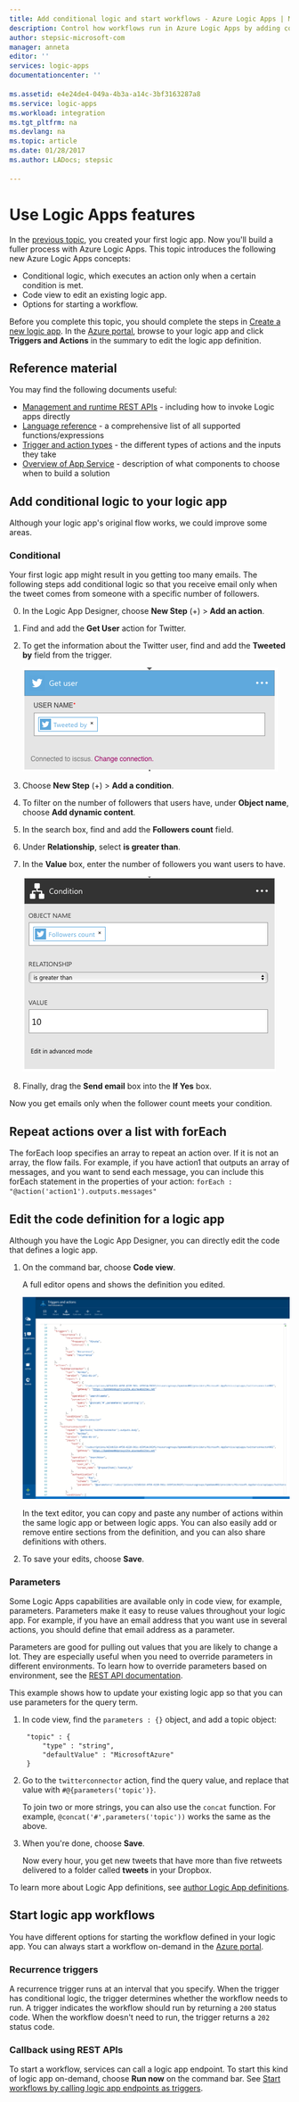 ```yaml
---
title: Add conditional logic and start workflows - Azure Logic Apps | Microsoft Docs
description: Control how workflows run in Azure Logic Apps by adding conditional logic, triggers, actions, and parameters.
author: stepsic-microsoft-com
manager: anneta
editor: ''
services: logic-apps
documentationcenter: ''

ms.assetid: e4e24de4-049a-4b3a-a14c-3bf3163287a8
ms.service: logic-apps
ms.workload: integration
ms.tgt_pltfrm: na
ms.devlang: na
ms.topic: article
ms.date: 01/28/2017
ms.author: LADocs; stepsic

---
```

# Use Logic Apps features
In the [previous topic](../logic-apps/logic-apps-create-a-logic-app.md), 
you created your first logic app. 
Now you'll build a fuller process with Azure Logic Apps. 
This topic introduces the following new Azure Logic Apps concepts:

* Conditional logic, which executes an action only when a certain condition is met.
* Code view to edit an existing logic app.
* Options for starting a workflow.

Before you complete this topic, you should complete the steps in [Create a new logic app](../logic-apps/logic-apps-create-a-logic-app.md). In the [Azure portal], browse to your logic app and click **Triggers and Actions** in the summary to edit the logic app definition.

## Reference material
You may find the following documents useful:

* [Management and runtime REST APIs](https://msdn.microsoft.com/library/azure/mt643787.aspx) - including how to invoke Logic apps directly
* [Language reference](https://msdn.microsoft.com/library/azure/mt643789.aspx) - a comprehensive list of all supported functions/expressions
* [Trigger and action types](https://msdn.microsoft.com/library/azure/mt643939.aspx) - the different types of actions and the inputs they take
* [Overview of App Service](../app-service/app-service-value-prop-what-is.md) - description of what components to choose when to build a solution

## Add conditional logic to your logic app

Although your logic app's original flow works, we could improve some areas.

### Conditional

Your first logic app might result in you getting too many emails. 
The following steps add conditional logic so that you receive email 
only when the tweet comes from someone with a specific number of followers.

0. In the Logic App Designer, choose **New Step** (+) > **Add an action**.
0.	Find and add the **Get User** action for Twitter.
0. To get the information about the Twitter user, 
find and add the **Tweeted by** field from the trigger.

	![Get user](media/logic-apps-use-logic-app-features/getuser.png)

0. Choose **New Step** (+) > **Add a condition**.
0. To filter on the number of followers that users have, 
under **Object name**, choose **Add dynamic content**. 
0.	In the search box, find and add the **Followers count** field.
0. Under **Relationship**, select **is greater than**.
0. In the **Value** box, enter the number of followers you want users to have.

	![Conditional](media/logic-apps-use-logic-app-features/conditional.png)

0. Finally, drag the **Send email** box into the **If Yes** box. 

Now you get emails only when the follower count meets your condition.

## Repeat actions over a list with forEach

The forEach loop specifies an array to repeat an action over. 
If it is not an array, the flow fails. For example, 
if you have action1 that outputs an array of messages, 
and you want to send each message, 
you can include this forEach statement in the properties of your action: 
`forEach : "@action('action1').outputs.messages"`

## Edit the code definition for a logic app

Although you have the Logic App Designer, 
you can directly edit the code that defines a logic app.

1. On the command bar, choose **Code view**.

    A full editor opens and shows the definition you edited.

    ![Code view](media/logic-apps-use-logic-app-features/codeview.png)

	In the text editor, you can copy and paste any number 
	of actions within the same logic app or between logic apps. 
	You can also easily add or remove entire sections from the definition, 
	and you can also share definitions with others.

2. To save your edits, choose **Save**.

### Parameters

Some Logic Apps capabilities are available only in code view, 
for example, parameters. Parameters make it easy to reuse 
values throughout your logic app. For example, if you have 
an email address that you want use in several actions, 
you should define that email address as a parameter.

Parameters are good for pulling out values that you are likely to change a lot. 
They are especially useful when you need to override parameters in different environments. 
To learn how to override parameters based on environment, 
see the [REST API documentation](https://docs.microsoft.com/rest/api/logic).

This example shows how to update your existing logic app 
so that you can use parameters for the query term.

1. In code view, find the `parameters : {}` object, 
and add a topic object:

		"topic" : {
			"type" : "string",
			"defaultValue" : "MicrosoftAzure"
		}

2. Go to the `twitterconnector` action, find the query value, 
and replace that value with `#@{parameters('topic')}`. 

	To join two or more strings, you can also use the `concat` function. 
	For example, 	`@concat('#',parameters('topic'))` works the same as the above.

3.	When you're done, choose **Save**. 

	Now every hour, you get new tweets 
	that have more than five retweets 
	delivered to a folder called **tweets** in your Dropbox.

To learn more about Logic App definitions, see 
[author Logic App definitions](../logic-apps/logic-apps-author-definitions.md).

## Start logic app workflows

You have different options for starting the workflow defined in your logic app. 
You can always start a workflow on-demand in the [Azure portal].

### Recurrence triggers

A recurrence trigger runs at an interval that you specify. 
When the trigger has conditional logic, the trigger 
determines whether the workflow needs to run. 
A trigger indicates the workflow should run 
by returning a `200` status code. 
When the workflow doesn't need to run, 
the trigger returns a `202` status code.

### Callback using REST APIs

To start a workflow, services can call a logic app endpoint. 
To start this kind of logic app on-demand, 
choose **Run now** on the command bar. 
See [Start workflows by calling logic app endpoints as triggers](../logic-apps/logic-apps-http-endpoint.md). 

<!-- Shared links -->
[Azure portal]: https://portal.azure.com

